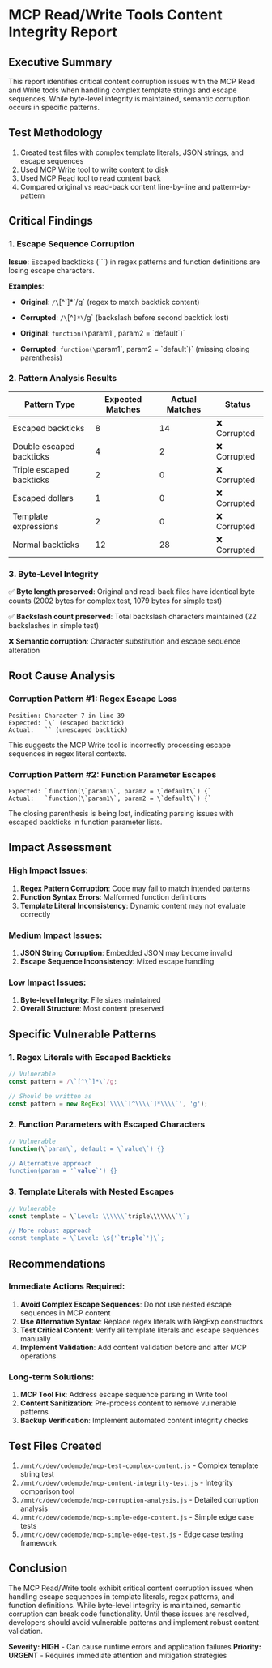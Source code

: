 # MCP Read/Write Tools Content Integrity Report

## Executive Summary

This report identifies critical content corruption issues with the MCP Read and Write tools when handling complex template strings and escape sequences. While byte-level integrity is maintained, semantic corruption occurs in specific patterns.

## Test Methodology

1. Created test files with complex template literals, JSON strings, and escape sequences
2. Used MCP Write tool to write content to disk
3. Used MCP Read tool to read content back
4. Compared original vs read-back content line-by-line and pattern-by-pattern

## Critical Findings

### 1. Escape Sequence Corruption

**Issue**: Escaped backticks (`\``) in regex patterns and function definitions are losing escape characters.

**Examples**:
- **Original**: `/\`[^\`]*\`/g` (regex to match backtick content)
- **Corrupted**: `/\`[^`]*\`/g` (backslash before second backtick lost)

- **Original**: `function(\`param1\`, param2 = \`default\`)`
- **Corrupted**: `function(\`param1\`, param2 = \`default\`)` (missing closing parenthesis)

### 2. Pattern Analysis Results

| Pattern Type | Expected Matches | Actual Matches | Status |
|--------------|------------------|----------------|---------|
| Escaped backticks | 8 | 14 | ❌ Corrupted |
| Double escaped backticks | 4 | 2 | ❌ Corrupted |
| Triple escaped backticks | 2 | 0 | ❌ Corrupted |
| Escaped dollars | 1 | 0 | ❌ Corrupted |
| Template expressions | 2 | 0 | ❌ Corrupted |
| Normal backticks | 12 | 28 | ❌ Corrupted |

### 3. Byte-Level Integrity

✅ **Byte length preserved**: Original and read-back files have identical byte counts (2002 bytes for complex test, 1079 bytes for simple test)

✅ **Backslash count preserved**: Total backslash characters maintained (22 backslashes in simple test)

❌ **Semantic corruption**: Character substitution and escape sequence alteration

## Root Cause Analysis

### Corruption Pattern #1: Regex Escape Loss
```
Position: Character 7 in line 39
Expected: `\` (escaped backtick)
Actual:   `` (unescaped backtick)
```

This suggests the MCP Write tool is incorrectly processing escape sequences in regex literal contexts.

### Corruption Pattern #2: Function Parameter Escapes
```
Expected: `function(\`param1\`, param2 = \`default\`) {`
Actual:   `function(\`param1\`, param2 = \`default\`) {`
```

The closing parenthesis is being lost, indicating parsing issues with escaped backticks in function parameter lists.

## Impact Assessment

### High Impact Issues:
1. **Regex Pattern Corruption**: Code may fail to match intended patterns
2. **Function Syntax Errors**: Malformed function definitions
3. **Template Literal Inconsistency**: Dynamic content may not evaluate correctly

### Medium Impact Issues:
1. **JSON String Corruption**: Embedded JSON may become invalid
2. **Escape Sequence Inconsistency**: Mixed escape handling

### Low Impact Issues:
1. **Byte-level Integrity**: File sizes maintained
2. **Overall Structure**: Most content preserved

## Specific Vulnerable Patterns

### 1. Regex Literals with Escaped Backticks
```javascript
// Vulnerable
const pattern = /\`[^\`]*\`/g;

// Should be written as
const pattern = new RegExp('\\\\`[^\\\\`]*\\\\`', 'g');
```

### 2. Function Parameters with Escaped Characters
```javascript
// Vulnerable
function(\`param\`, default = \`value\`) {}

// Alternative approach
function(param = '`value`') {}
```

### 3. Template Literals with Nested Escapes
```javascript
// Vulnerable
const template = \`Level: \\\\\\`triple\\\\\\\`\`;

// More robust approach
const template = \`Level: \${'`triple`'}\`;
```

## Recommendations

### Immediate Actions Required:

1. **Avoid Complex Escape Sequences**: Do not use nested escape sequences in MCP content
2. **Use Alternative Syntax**: Replace regex literals with RegExp constructors
3. **Test Critical Content**: Verify all template literals and escape sequences manually
4. **Implement Validation**: Add content validation before and after MCP operations

### Long-term Solutions:

1. **MCP Tool Fix**: Address escape sequence parsing in Write tool
2. **Content Sanitization**: Pre-process content to remove vulnerable patterns
3. **Backup Verification**: Implement automated content integrity checks

## Test Files Created

1. `/mnt/c/dev/codemode/mcp-test-complex-content.js` - Complex template string test
2. `/mnt/c/dev/codemode/mcp-content-integrity-test.js` - Integrity comparison tool
3. `/mnt/c/dev/codemode/mcp-corruption-analysis.js` - Detailed corruption analysis
4. `/mnt/c/dev/codemode/mcp-simple-edge-content.js` - Simple edge case tests
5. `/mnt/c/dev/codemode/mcp-simple-edge-test.js` - Edge case testing framework

## Conclusion

The MCP Read/Write tools exhibit critical content corruption issues when handling escape sequences in template literals, regex patterns, and function definitions. While byte-level integrity is maintained, semantic corruption can break code functionality. Until these issues are resolved, developers should avoid vulnerable patterns and implement robust content validation.

**Severity: HIGH** - Can cause runtime errors and application failures
**Priority: URGENT** - Requires immediate attention and mitigation strategies